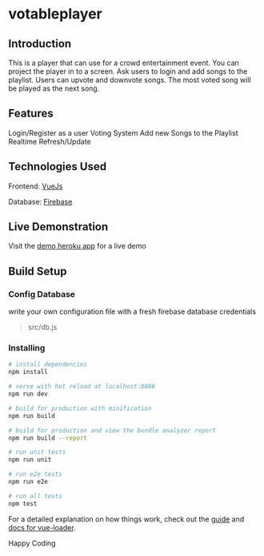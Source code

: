 # votableplayer

## Introduction
This is a player that can use for a crowd entertainment event. You can project the player in to a screen. Ask users to login and add songs to the playlist. Users can upvote and downvote songs. The most voted song will be played as the next song. 

## Features
Login/Register as a user
Voting System
Add new Songs to the Playlist
Realtime Refresh/Update

## Technologies Used
Frontend: [VueJs](https://vuejs.github.com)

Database: [Firebase](https://firebase.google.com)

## Live Demonstration
Visit the [demo heroku app](https://webplayer2.herokuapp.com) for a live demo

## Build Setup

### Config Database
write your own configuration file with a fresh firebase database credentials

> src/db.js

### Installing
``` bash
# install dependencies
npm install

# serve with hot reload at localhost:8080
npm run dev

# build for production with minification
npm run build

# build for production and view the bundle analyzer report
npm run build --report

# run unit tests
npm run unit

# run e2e tests
npm run e2e

# run all tests
npm test
```

For a detailed explanation on how things work, check out the [guide](http://vuejs-templates.github.io/webpack/) and [docs for vue-loader](http://vuejs.github.io/vue-loader).
 
Happy Coding
